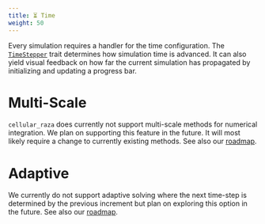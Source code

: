 ```yaml
---
title: ⏳ Time
weight: 50
---
```


Every simulation requires a handler for the time configuration.
The [`TimeStepper`](/docs/cellular_raza_core/time/trait.TimeStepper.html) trait determines how
simulation time is advanced.
It can also yield visual feedback on how far the current simulation has propagated by initializing
and updating a progress bar.

# Multi-Scale

`cellular_raza` does currently not support multi-scale methods for numerical integration.
We plan on supporting this feature in the future.
It will most likely require a change to currently existing methods.
See also our [roadmap](/internals/roadmap).

# Adaptive

We currently do not support adaptive solving where the next time-step is determined by the previous
increment but plan on exploring this option in the future.
See also our [roadmap](/internals/roadmap).
